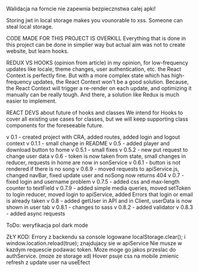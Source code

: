 Walidacja na forncie nie zapewnia bezpiecznstwa calej apki!

Storing jwt in local storage makes you vounorable to xss. Someone can steal local storage.

CODE MADE FOR THIS PROJECT IS OVERKILL
Everything that is done in this project can be done in simplier way but actual aim was not to create website, but learn hooks.

REDUX VS HOOKS (opinion from article)
in my opinion, for low-frequency updates like locale, theme changes, user authentication, etc. the React Context is perfectly fine. But with a more complex state which has high-frequency updates, the React Context won't be a good solution. Because, the React Context will trigger a re-render on each update, and optimizing it manually can be really tough. And there, a solution like Redux is much easier to implement.

REACT DEVS about future of hooks and classes
We intend for Hooks to cover all existing use cases for classes, but we will keep supporting class components for the foreseeable future.

v 0.1 - created project with CRA, added routes, added login and logout context
v 0.1.1 - small change in README
v 0.5 - added player and download button to home
v 0.5.1 - small fixes
v 0.5.2 - new put request to change user data
v 0.6 - token is now taken from state, small changes in reducer, requests in home are now in sonService
v 0.6.1 - button is not rendered if there is no song
v 0.6.9 - moved requests to apiService.js, changed navBar, fixed update user and noSong now returns 404
v 0.7 - fixed login and username problem
v 0.7.5 - added css and max-length counter to textField
v 0.7.9 - added simple media queries, moved setToken to login reducer, moved login to apiService, added Errors that login or email is already taken
v 0.8 - added getUser in API and in Client, userData is now shown in user tab
v 0.8.1 - changes to sass
v 0.8.2 - added validator
v 0.8.3 - added async requests

ToDo:
weryfikacja pol
dark mode

ZŁY KOD:
Errory z backendu sa console logowane
localStorage.clear(); i window.location.reload(true); znajdujacy sie w apiService
Nie musze w kazdym requescie podawac token. Moze moge go jakos przeslac do authService. (moze ze storage xd)
Hover psuje css na mobile
zmienic refresh z update user na useEfect